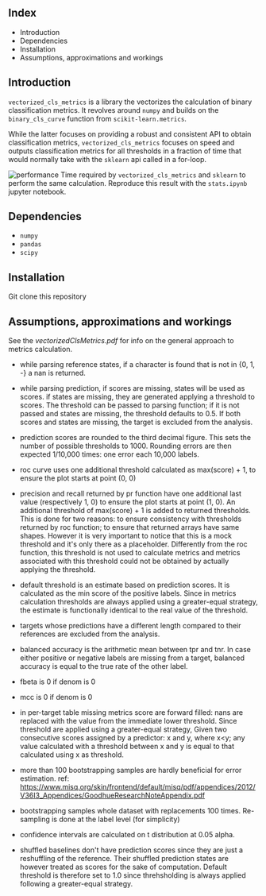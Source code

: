 ## Index
* Introduction
* Dependencies
* Installation
* Assumptions, approximations and workings

## Introduction
`vectorized_cls_metrics` is a library the vectorizes the calculation of binary classification metrics. It revolves 
around `numpy` and builds on the `binary_cls_curve` function from `scikit-learn.metrics`. 

While the latter focuses on
providing a robust and consistent API to obtain classification metrics, `vectorized_cls_metrics` focuses on speed and 
outputs classification metrics for all thresholds in a fraction of time that would normally take with the `sklearn` api 
called in a for-loop.

![performance](results.png)
Time required by `vectorized_cls_metrics` and `sklearn` to perform the same calculation. Reproduce this result with the 
`stats.ipynb` jupyter notebook.  

## Dependencies
* `numpy`
* `pandas`
* `scipy`

## Installation
Git clone this repository

## Assumptions, approximations and workings
See the *vectorizedClsMetrics.pdf* for info on the general approach to metrics calculation.

* while parsing reference states, if a character is found that is not in {0, 1, -} a nan is returned.

* while parsing prediction, if scores are missing, states will be used as scores. if states are missing, they are
generated applying a threshold to scores. The threshold can be passed to parsing function; if it is not passed and 
states are missing, the threshold defaults to 0.5. If both scores and states are missing, the target is excluded from
the analysis.

* prediction scores are rounded to the third decimal figure. This sets the number of possible thresholds to 1000. Rounding
errors are then expected 1/10,000 times: one error each 10,000 labels.

* roc curve uses one additional threshold calculated as max(score) + 1, to ensure the plot starts at point (0, 0)

* precision and recall returned by pr function have one
additional last value (respectively 1, 0) to ensure the plot starts at point (1, 0). An additional threshold of
max(score) + 1 is added to returned thresholds. This is done for two reasons: to ensure consistency with thresholds
returned by roc function; to ensure that returned arrays have same shapes. However it is very important to notice that
this is a mock threshold and it's only there as a placeholder. Differently from the roc function, this threshold is not
used to calculate metrics and metrics associated with this threshold could not be obtained by actually applying the
threshold.

* default threshold is an estimate based on prediction scores. It is calculated as the min score of the positive labels.
Since in metrics calculation thresholds are always applied using a greater-equal strategy, the estimate is functionally
identical to the real value of the threshold.

* targets whose predictions have a different length compared to their references are excluded from the analysis.

* balanced accuracy is the arithmetic mean between tpr and tnr. In case either positive or negative labels are missing
from a target, balanced accuracy is equal to the true rate of the other label.

* fbeta is 0 if denom is 0

* mcc is 0 if denom is 0

* in per-target table missing metrics score are forward filled: nans are replaced with the value from the immediate lower
threshold. Since threshold are applied using a greater-equal strategy, Given two consecutive scores assigned by a
predictor: x and y, where x<y; any value calculated with a threshold between x and y is equal to that calculated using x
as threshold.

* more than 100 bootstrapping samples are hardly beneficial for error estimation. ref:
https://www.misq.org/skin/frontend/default/misq/pdf/appendices/2012/V36I3_Appendices/GoodhueResearchNoteAppendix.pdf

* bootstrapping samples whole dataset with replacements 100 times. Re-sampling is done at the label level (for simplicity)

* confidence intervals are calculated on t distribution at 0.05 alpha.

* shuffled baselines don't have prediction scores since they are just a reshuffling of the reference. Their shuffled
prediction states are however treated as scores for the sake of computation. Default threshold is therefore set to 1.0
since threhsholding is always applied following a greater-equal strategy.